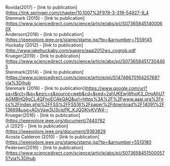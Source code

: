 Rovida(2017) - [link to publication](https://link.springer.com/chapter/10.1007%2F978-3-319-54927-9_4<br />
Stenmark (2015) - [link to publication](https://www.sciencedirect.com/science/article/abs/pii/S073658451400060X<br />
Anderson(2016) - [link to publication](https://ieeexplore.ieee.org/stamp/stamp.jsp?tp=&arnumber=7559145<br />
Huckaby (2012) - [link to publication](http://www.jakehuckaby.com/papers/aaai2012ws_cogrob.pdf<br />
Krueger(2019) - [link to publication](https://www.sciencedirect.com/science/article/abs/pii/S0736584517304465<br />
Stenmark(2014) - [link to publication](https://www.sciencedirect.com/science/article/pii/S1474667016420768?via%3Dihub<br />
Stenmark (2016) - [link to publication](https://www.google.com/url?sa=t&rct=j&q=&esrc=s&source=web&cd=&ved=2ahUKEwjWhoK3_OnyAhU7AGMBHQ9gCL4QFnoECAkQAQ&url=https%3A%2F%2Fwww.aaai.org%2Focs%2Findex.php%2FFSS%2FFSS16%2Fpaper%2Fdownload%2F14091%2F13669&usg=AOvVaw3U3cjpPK_KJQGKlvKVW4--<br />
Krueger(2016) - [link to publication](https://ieeexplore.ieee.org/document/7440782<br />
Ji (2021) - [link to publication](https://ieeexplore.ieee.org/document/9383829<br />
Acosta Calderon (2010) - [link to publication](https://ieeexplore.ieee.org/stamp/stamp.jsp?tp=&arnumber=5513180<br />
Pedersen(2016) - [link to publication](https://www.sciencedirect.com/science/article/abs/pii/S0736584515000575?via%3Dihub<br />
